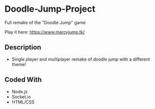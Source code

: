 # Doodle-Jump-Project
Full remake of the "Doodle Jump" game

Play it here: https://www.marcyjump.tk/

## Description
- Single player and multiplayer remake of doodle jump with a different theme!
## Coded With
- Node.js
- Socket.io
- HTML/CSS

